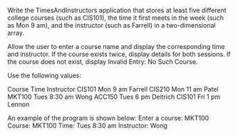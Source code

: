 Write the TimesAndInstructors application that stores at least five different college courses (such as CIS101), the time it first meets in the week (such as Mon 9 am), and the instructor (such as Farrell) in a two-dimensional array.

Allow the user to enter a course name and display the corresponding time and instructor. If the course exists twice, display details for both sessions. If the course does not exist, display Invalid Entry: No Such Course.

Use the following values:

Course	Time	Instructor
CIS101	Mon 9 am	    Farrell
CIS210	Mon 11 am	    Patel
MKT100	Tues 8:30 am	Wong
ACC150	Tues 6 pm	    Deitrich
CIS101	Fri 1 pm	    Lennon

An example of the program is shown below:
Enter a course:
MKT100
Course: MKT100 Time: Tues 8:30 am Instructor: Wong